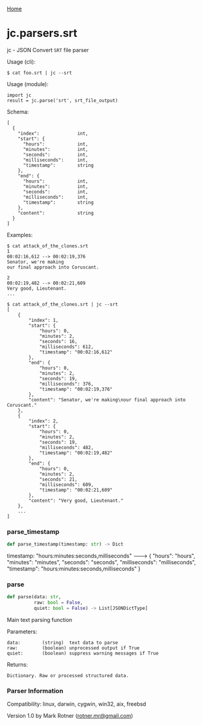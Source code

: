 [Home](https://kellyjonbrazil.github.io/jc/)
<a id="jc.parsers.srt"></a>

# jc.parsers.srt

jc - JSON Convert `SRT` file parser

Usage (cli):

    $ cat foo.srt | jc --srt

Usage (module):

    import jc
    result = jc.parse('srt', srt_file_output)

Schema:

    [
      {
        "index":              int,
        "start": {
          "hours":            int,
          "minutes":          int,
          "seconds":          int,
          "milliseconds":     int,
          "timestamp":        string
        },
        "end": {
          "hours":            int,
          "minutes":          int,
          "seconds":          int,
          "milliseconds":     int,
          "timestamp":        string
        },
        "content":            string
      }
    ]

Examples:

    $ cat attack_of_the_clones.srt
    1
    00:02:16,612 --> 00:02:19,376
    Senator, we're making
    our final approach into Coruscant.

    2
    00:02:19,482 --> 00:02:21,609
    Very good, Lieutenant.
    ...

    $ cat attack_of_the_clones.srt | jc --srt
    [
        {
            "index": 1,
            "start": {
                "hours": 0,
                "minutes": 2,
                "seconds": 16,
                "milliseconds": 612,
                "timestamp": "00:02:16,612"
            },
            "end": {
                "hours": 0,
                "minutes": 2,
                "seconds": 19,
                "milliseconds": 376,
                "timestamp": "00:02:19,376"
            },
            "content": "Senator, we're making\nour final approach into Coruscant."
        },
        {
            "index": 2,
            "start": {
                "hours": 0,
                "minutes": 2,
                "seconds": 19,
                "milliseconds": 482,
                "timestamp": "00:02:19,482"
            },
            "end": {
                "hours": 0,
                "minutes": 2,
                "seconds": 21,
                "milliseconds": 609,
                "timestamp": "00:02:21,609"
            },
            "content": "Very good, Lieutenant."
        },
        ...
    ]

<a id="jc.parsers.srt.parse_timestamp"></a>

### parse\_timestamp

```python
def parse_timestamp(timestamp: str) -> Dict
```

timestamp: "hours:minutes:seconds,milliseconds" --->
{
    "hours": "hours",
    "minutes": "minutes",
    "seconds": "seconds",
    "milliseconds": "milliseconds",
    "timestamp": "hours:minutes:seconds,milliseconds"
}

<a id="jc.parsers.srt.parse"></a>

### parse

```python
def parse(data: str,
          raw: bool = False,
          quiet: bool = False) -> List[JSONDictType]
```

Main text parsing function

Parameters:

    data:        (string)  text data to parse
    raw:         (boolean) unprocessed output if True
    quiet:       (boolean) suppress warning messages if True

Returns:

    Dictionary. Raw or processed structured data.

### Parser Information
Compatibility:  linux, darwin, cygwin, win32, aix, freebsd

Version 1.0 by Mark Rotner (rotner.mr@gmail.com)
